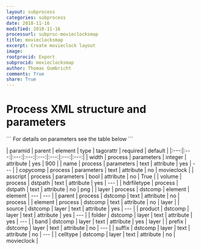 ```yaml
---
layout: subprocess
categories: subprocess
date: 2018-11-16
modified: 2018-11-16
processurl: subproc-movieclocksmap
title: movieclocksmap
excerpt: Create movieclock layout
image: 
rootprocid: Export
subprocid: movieclocksmap
author: Thomas Gumbricht
comments: True
share: True
---
```


<h1 class='foot-description'>Process XML structure and parameters</h1>
```
For details on parameters see the table below
<?xml version="1.0" ?>
<process>
  <!--Generated from python-->
  <userproj plotid="yourplotid" projectid="yourprojectid" siteid="yoursiteid" system="systemid" tractid="yourtractid" userid="youruserid"/>
  <period endday="DD" endmonth="MM" endyear="YYYY" seasonendday="DD" seasonendmonth="MM" seasonstartday="DD" seasonstartmonth="MM" startday="DD" startmonth="MM" startyear="YYYY" timestep="timestep"/>
  <parameters asscript="True/False" copycomp="txtstring" name="txtstring" width="xyz"/>
  <dstpath hdrfiletype="txtstring" volume="txtstring"/>
  <dstcomp element="txtstring" parent="txtstring">
    <layer band="txtstring" celltype="txtstring" folder="txtstring" prefix="txtstring" product="txtstring" source="txtstring" suffix="txtstring"/>
  </dstcomp>
</process>
```

| paramid | parent | element | type | tagorattr | required | default |
|:---:|:---:|:---:|:---:|:---:|:---:|:---:|:---:|
| width | process | parameters | integer | attribute | yes | 900 |
| name | process | parameters | text | attribute | yes | --- |
| copycomp | process | parameters | text | attribute | no | movieclock |
| asscript | process | parameters | bool | attribute | no | True |
| volume | process | dstpath | text | attribute | yes | --- |
| hdrfiletype | process | dstpath | text | attribute | no | png |
| layer | process | dstcomp | element | element | --- | --- |
| parent | process | dstcomp | text | attribute | no | process |
| element | process | dstcomp | text | attribute | no | layer |
| source | dstcomp | layer | text | attribute | yes | --- |
| product | dstcomp | layer | text | attribute | yes | --- |
| folder | dstcomp | layer | text | attribute | yes | --- |
| band | dstcomp | layer | text | attribute | yes | layer |
| prefix | dstcomp | layer | text | attribute | no | --- |
| suffix | dstcomp | layer | text | attribute | no | --- |
| celltype | dstcomp | layer | text | attribute | no | movieclock |
